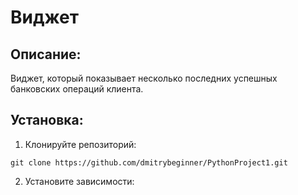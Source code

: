 # Виджет
## Описание:
Виджет, который показывает несколько последних успешных банковских операций клиента.

## Установка:

1. Клонируйте репозиторий:
```
git clone https://github.com/dmitrybeginner/PythonProject1.git
```
2. Установите зависимости:
```

```
